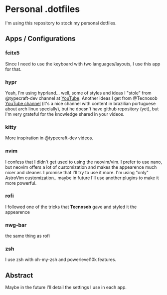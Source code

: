 # Personal .dotfiles

I'm using this repository to stock my personal dotfiles.

## Apps / Configurations

### fcitx5

Since I need to use the keyboard with two languages/layouts, I use this app for that.

### hypr

Yeah, I'm using hyprland... well, some of styles and ideas I "stole" from @typecraft-dev channel at [YouTube](). Another ideas I get from @Tecnosob [YouTube channel](https://www.youtube.com/@Tecnosob) (it's a nice channel with content in brazilian portuguese about arch linux specially), but he doesn't have github repository (yet), but I'm very grateful for the knowledge shared in your videos.

### kitty
More inspiration in @typecraft-dev videos.

### nvim
I confess that I didn't get used to using the neovim/vim. I prefer to use nano, but neovim offers a lot of customization and makes the appearence much nicer and cleaner. I promise that I'll try to use it more.
I'm using "only" AstroVim customization.. maybe in future I'll use another plugins to make it more powerful.

### rofi

I followed one of the tricks that **Tecnosob** gave and styled it the appearence

### nwg-bar

the same thing as rofi

### zsh

I use zsh with oh-my-zsh and powerlevel10k features.

## Abstract

Maybe in the future I'll detail the settings I use in each app.



